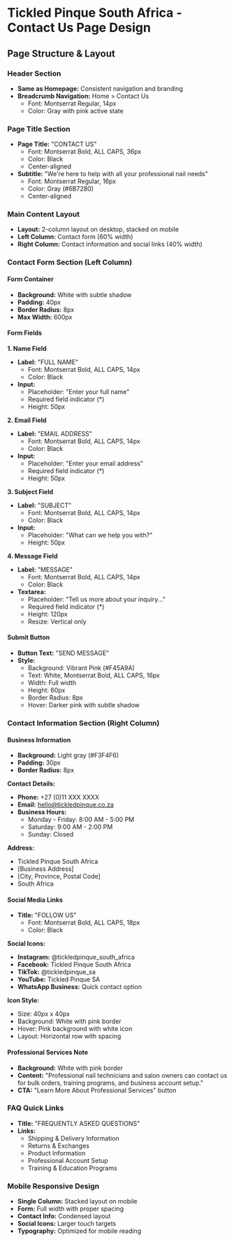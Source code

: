 # Tickled Pinque South Africa - Contact Us Page Design

## Page Structure & Layout

### Header Section
- **Same as Homepage:** Consistent navigation and branding
- **Breadcrumb Navigation:** Home > Contact Us
  - Font: Montserrat Regular, 14px
  - Color: Gray with pink active state

### Page Title Section
- **Page Title:** "CONTACT US"
  - Font: Montserrat Bold, ALL CAPS, 36px
  - Color: Black
  - Center-aligned
- **Subtitle:** "We're here to help with all your professional nail needs"
  - Font: Montserrat Regular, 16px
  - Color: Gray (#6B7280)
  - Center-aligned

### Main Content Layout
- **Layout:** 2-column layout on desktop, stacked on mobile
- **Left Column:** Contact form (60% width)
- **Right Column:** Contact information and social links (40% width)

### Contact Form Section (Left Column)

#### Form Container
- **Background:** White with subtle shadow
- **Padding:** 40px
- **Border Radius:** 8px
- **Max Width:** 600px

#### Form Fields
**1. Name Field**
- **Label:** "FULL NAME"
  - Font: Montserrat Bold, ALL CAPS, 14px
  - Color: Black
- **Input:** 
  - Placeholder: "Enter your full name"
  - Required field indicator (*)
  - Height: 50px

**2. Email Field**
- **Label:** "EMAIL ADDRESS"
  - Font: Montserrat Bold, ALL CAPS, 14px
  - Color: Black
- **Input:**
  - Placeholder: "Enter your email address"
  - Required field indicator (*)
  - Height: 50px

**3. Subject Field**
- **Label:** "SUBJECT"
  - Font: Montserrat Bold, ALL CAPS, 14px
  - Color: Black
- **Input:**
  - Placeholder: "What can we help you with?"
  - Height: 50px

**4. Message Field**
- **Label:** "MESSAGE"
  - Font: Montserrat Bold, ALL CAPS, 14px
  - Color: Black
- **Textarea:**
  - Placeholder: "Tell us more about your inquiry..."
  - Required field indicator (*)
  - Height: 120px
  - Resize: Vertical only

#### Submit Button
- **Button Text:** "SEND MESSAGE"
- **Style:**
  - Background: Vibrant Pink (#F45A9A)
  - Text: White, Montserrat Bold, ALL CAPS, 16px
  - Width: Full width
  - Height: 60px
  - Border Radius: 8px
  - Hover: Darker pink with subtle shadow

### Contact Information Section (Right Column)

#### Business Information
- **Background:** Light gray (#F3F4F6)
- **Padding:** 30px
- **Border Radius:** 8px

**Contact Details:**
- **Phone:** +27 (0)11 XXX XXXX
- **Email:** hello@tickledpinque.co.za
- **Business Hours:** 
  - Monday - Friday: 8:00 AM - 5:00 PM
  - Saturday: 9:00 AM - 2:00 PM
  - Sunday: Closed

**Address:**
- Tickled Pinque South Africa
- [Business Address]
- [City, Province, Postal Code]
- South Africa

#### Social Media Links
- **Title:** "FOLLOW US"
  - Font: Montserrat Bold, ALL CAPS, 18px
  - Color: Black

**Social Icons:**
- **Instagram:** @tickledpinque_south_africa
- **Facebook:** Tickled Pinque South Africa
- **TikTok:** @tickledpinque_sa
- **YouTube:** Tickled Pinque SA
- **WhatsApp Business:** Quick contact option

**Icon Style:**
- Size: 40px x 40px
- Background: White with pink border
- Hover: Pink background with white icon
- Layout: Horizontal row with spacing

#### Professional Services Note
- **Background:** White with pink border
- **Content:** "Professional nail technicians and salon owners can contact us for bulk orders, training programs, and business account setup."
- **CTA:** "Learn More About Professional Services" button

### FAQ Quick Links
- **Title:** "FREQUENTLY ASKED QUESTIONS"
- **Links:**
  - Shipping & Delivery Information
  - Returns & Exchanges
  - Product Information
  - Professional Account Setup
  - Training & Education Programs

### Mobile Responsive Design
- **Single Column:** Stacked layout on mobile
- **Form:** Full width with proper spacing
- **Contact Info:** Condensed layout
- **Social Icons:** Larger touch targets
- **Typography:** Optimized for mobile reading